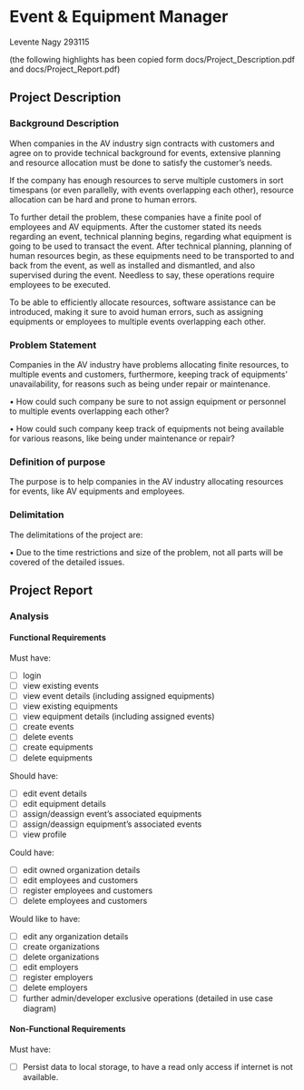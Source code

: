 # Event & Equipment Manager
Levente Nagy 293115

(the following highlights has been copied form docs/Project_Description.pdf and docs/Project_Report.pdf)

## Project Description
### Background Description
When companies in the AV industry sign contracts with customers and agree on to provide technical background for events, extensive planning and resource allocation must be done to satisfy the customer’s needs.

If the company has enough resources to serve multiple customers in sort timespans (or even parallelly, with events overlapping each other), resource allocation can be hard and prone to human errors.

To further detail the problem, these companies have a finite pool of employees and AV equipments. After the customer stated its needs regarding an event, technical planning begins, regarding what equipment is going to be used to transact the event. After technical planning, planning of human resources begin, as these equipments need to be transported to and back from the event, as well as installed and dismantled, and also supervised during the event. Needless to say, these operations require employees to be executed.

To be able to efficiently allocate resources, software assistance can be introduced, making it sure to avoid human errors, such as assigning equipments or employees to multiple events overlapping each other.

### Problem Statement
Companies in the AV industry have problems allocating finite resources, to multiple events and customers, furthermore, keeping track of equipments’ unavailability, for reasons such as being under repair or maintenance.

• How could such company be sure to not assign equipment or personnel to multiple events overlapping each other?

• How could such company keep track of equipments not being available for various reasons, like being under maintenance or repair?

### Definition of purpose
The purpose is to help companies in the AV industry allocating resources for events, like AV equipments and employees.

### Delimitation
The delimitations of the project are:

• Due to the time restrictions and size of the problem, not all parts will be covered of the detailed issues.

## Project Report
### Analysis
#### Functional Requirements
Must have:
- [ ] login
- [ ] view existing events
- [ ] view event details (including assigned equipments)
- [ ] view existing equipments
- [ ] view equipment details (including assigned events)
- [ ] create events
- [ ] delete events
- [ ] create equipments
- [ ] delete equipments

Should have:
- [ ] edit event details
- [ ] edit equipment details
- [ ] assign/deassign event’s associated equipments
- [ ] assign/deassign equipment’s associated events
- [ ] view profile

Could have:
- [ ] edit owned organization details
- [ ] edit employees and customers
- [ ] register employees and customers
- [ ] delete employees and customers

Would like to have:
- [ ] edit any organization details
- [ ] create organizations
- [ ] delete organizations
- [ ] edit employers
- [ ] register employers
- [ ] delete employers
- [ ] further admin/developer exclusive operations (detailed in use case diagram)
#### Non-Functional Requirements
Must have:
- [ ] Persist data to local storage, to have a read only access if internet is not available.